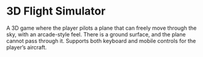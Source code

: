 # 3D Flight Simulator

A 3D game where the player pilots a plane that can freely move through the sky, with an arcade-style feel. There is a ground surface, and the plane cannot pass through it.
Supports both keyboard and mobile controls for the player’s aircraft.